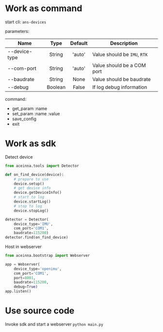 # Work as command
start cli: `ans-devices`

parameters:

| Name | Type | Default | Description |
| - | :-: | :-: | - |
| --device-type | String | 'auto' | Value should be `IMU`, `RTK` |
| --com-port | String | 'auto' | Value should be a COM port |
| --baudrate | String | None | Value should be baudrate |
| --debug | Boolean | False | If log debug information |

command:
* get_param :name
* set_param :name :value
* save_config
* exit

# Work as sdk
Detect device
```python
from aceinna.tools import Detector

def on_find_device(device):
    # prepare to use
    device.setup()
    # get device info
    device.getDeviceInfo()
    # start to log
    device.startLog()
    # stop to log
    device.stopLog()

detector = Detector(
    device_type='IMU',
    com_port='COM1',
    baudrate=115200)
detector.find(on_find_device)
```

Host in webserver 
```python
from aceinna.bootstrap import Webserver

app = Webserver(
    device_type='openimu',
    com_port='COM1',
    port=8001,
    baudrate=115200,
    debug=True)
app.listen()
```


# Use source code
Invoke sdk and start a webserver `python main.py`